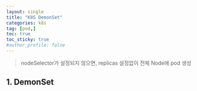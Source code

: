 ```yaml
---
layout: single
title: "K8S DemonSet"
categories: k8s
tag: [pod,]
toc: true
toc_sticky: true
#author_profile: false
---
```




> nodeSelector가 설정되지 않으면, replicas 설정없이 전체 Node에 pod 생성

## 1. DemonSet

